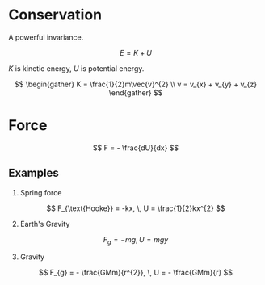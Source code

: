 # Conservation


A powerful invariance.

$$
E = K + U
$$

$K$ is kinetic energy, $U$ is potential energy.

$$
\begin{gather}
K = \frac{1}{2}m\vec{v}^{2} \\
v = v_{x} + v_{y} + v_{z}
\end{gather}
$$

# Force

$$
F = - \frac{dU}{dx}
$$

## Examples

1. Spring force

$$
F_{\text{Hooke}} = -kx, \, U = \frac{1}{2}kx^{2}
$$

2. Earth's Gravity

$$
F_{g} = -mg, \, U = mgy
$$

3. Gravity

$$
F_{g} = - \frac{GMm}{r^{2}}, \, U = - \frac{GMm}{r}
$$

